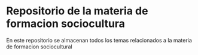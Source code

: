 # Repositorio de la materia de formacion sociocultura
En este repositorio se almacenan todos los temas relacionados a la materia de formacion sociocultural
